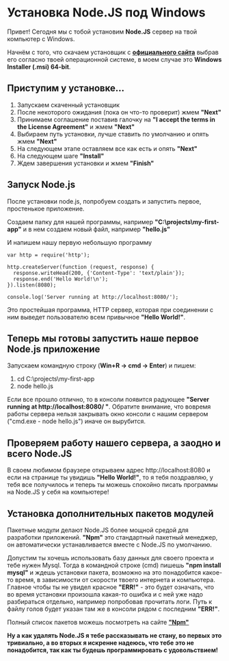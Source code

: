 Установка Node.JS под Windows
===


Привет! Сегодня мы с тобой установим **Node.JS** сервер на твой компьютер с Windows. 

Начнём с того, что скачаем установщик с [**официального сайта**](https://nodejs.org/en/download/) выбрав его согласно твоей операционной системе, в моем случае это **Windows Installer (.msi) 64-bit**.

Приступим у установке...
---

1. Запускаем скаченный установщик
2. После некоторого ожидания (пока он что-то проверит) жмем **"Next"**
2. Принимаем соглашение поставив галочку на **"I accept the terms in the License Agreement"** и жмем **"Next"**
3. Выбираем путь установки, лучше ставить по умолчанию и опять жмем **"Next"**
4. На следующем этапе оставляем все как есть и опять **"Next"**
5. На следующем шаге **"Install"**
6. Ждем завершения установки и жмем **"Finish"**

Запуск Node.js
---
После установки node.js, попробуем создать и запустить первое, простенькое приложение. 

Создаем папку для нашей программы, например **"C:\projects\my-first-app"** и в нем создаем новый файл, например **"hello.js"**

И напишем нашу первую небольшую программу

    var http = require('http');
    
    http.createServer(function (request, response) {
      response.writeHead(200, {'Content-Type': 'text/plain'});
      response.end('Hello World!\n');
    }).listen(8080);
    
    console.log('Server running at http://localhost:8080/');

Это простейшая программа, HTTP сервер, которая при соединении с ним выведет пользователю всем привычное **"Hello World!"**.

Теперь мы готовы запустить наше первое Node.js приложение
---

Запускаем командную строку (**Win+R -> cmd -> Enter**) и пишем:
1. cd C:\projects\my-first-app
2. node hello.js

Если все прошло отлично, то в консоли появится радующее **"Server running at http://localhost:8080/ "**. Обратите внимание, что вовремя работы сервера нельзя закрывать окно консоли с нашим сервером ("cmd.exe - node hello.js") иначе он вырубится.

Проверяем работу нашего сервера, а заодно и всего Node.JS
---
В своем любимом браузере открываем адрес http://localhost:8080 и если на странице ты увидишь **"Hello World!"**, то я тебя поздравляю, у тебя все получилось и теперь ты можешь спокойно писать программы на Node.JS у себя на компьютере!

Установка дополнительных пакетов модулей
---
Пакетные модули делают Node.JS более мощной средой для разработки приложений. **"Npm"** это стандартный пакетный менеджер, он автоматически устанавливается вместе с Node.JS по умолчанию.

Допустим ты хочешь использовать базу данных для своего проекта и тебе нужен Mysql. Тогда в командной строке (cmd) пишешь **"npm install mysql"** и ждешь установки пакета, возможно на это понадобится какое-то время, в зависимости от скорости твоего интернета и компьютера. Главное чтобы ты не увидел красное **"ERR!"** - это будет означать, что во время установки произошла какая-то ошибка и с ней уже надо разбираться отдельно, например попробовав прочитать логи. Путь к файлу голов будет указан там же в консоли рядом с последним **"ERR!"**.

Полный список пакетов можешь посмотреть на сайте [**"Npm"**](https://www.npmjs.org/)

**Ну а как удалять Node.JS я тебе рассказывать не стану, во первых это тривиально, а во вторых я искренне надеюсь, что тебе это не понадобится, так как ты будешь программировать с удовольствием!**
